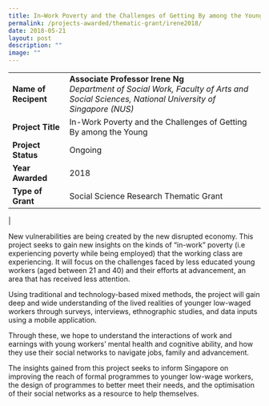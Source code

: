 ```yaml
---
title: In–Work Poverty and the Challenges of Getting By among the Young
permalink: /projects-awarded/thematic-grant/irene2018/
date: 2018-05-21
layout: post
description: ""
image: ""
---
```

|  |  |
|---|---|
| **Name of Recipent** | **Associate Professor Irene Ng**<br>_Department of Social Work, Faculty of Arts and Social Sciences, National University of Singapore (NUS)_ |
| **Project Title** | In-Work Poverty and the Challenges of Getting By among the Young |
| **Project Status** | Ongoing |
| **Year Awarded** | 2018 |
| **Type of Grant** | Social Science Research Thematic Grant |
|

New vulnerabilities are being created by the new disrupted economy. This project seeks to gain new insights on the kinds of “in-work” poverty (i.e experiencing poverty while being employed) that the working class are experiencing. It will focus on the challenges faced by less educated young workers (aged between 21 and 40) and their efforts at advancement, an area that has received less attention.&nbsp;&nbsp;

Using traditional and technology-based mixed methods, the project will gain deep and wide understanding of the lived realities of younger low-waged workers through surveys, interviews, ethnographic studies, and data inputs using a mobile application.&nbsp;&nbsp;

Through these, we hope to understand the interactions of work and earnings with young workers’ mental health and cognitive ability, and how they use their social networks to navigate jobs, family and advancement.&nbsp;&nbsp;

The insights gained from this project seeks to inform Singapore on improving the reach of formal programmes to younger low-wage workers, the design of programmes to better meet their needs, and the optimisation of their social networks as a resource to help themselves.